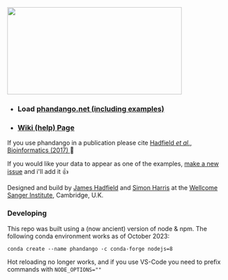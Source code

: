 <img src="https://raw.githubusercontent.com/jameshadfield/phandangoExampleData/master/wikiImages/logo600.png" width="400" height="200" />


* ### Load [phandango.net (including examples)](http://phandango.net)
* ### [Wiki (help) Page](http://github.com/jameshadfield/phandango/wiki)



If you use phandango in a publication please cite [Hadfield _et al._, Bioinformatics (2017) ](https://doi.org/10.1093/bioinformatics/btx610) 🎉


If you would like your data to appear as one of the examples, [make a new issue](https://github.com/jameshadfield/phandango/issues/new) and i'll add it 👍


Designed and build by [James Hadfield](https://github.com/jameshadfield/) and [Simon Harris](mailto:sh16@sanger.ac.uk) at the [Wellcome Sanger Institute](http://www.sanger.ac.uk), Cambridge, U.K.


### Developing 

This repo was built using a (now ancient) version of node & npm. 
The following conda environment works as of October 2023:
```
conda create --name phandango -c conda-forge nodejs=8
```
Hot reloading no longer works, and if you use VS-Code you need to prefix commands with `NODE_OPTIONS=""`